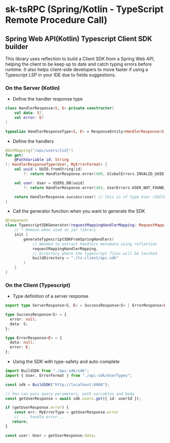 # sk-tsRPC (Spring/Kotlin - TypeScript Remote Procedure Call)

## Spring Web API(Kotlin) Typescript Client SDK builder

This library uses reflection to build a Client SDK from a Spring Web API, helping the client to be keep
up to date and catch typing errors before runtime. It also helps client-side developers to move faster
if using a Typescript LSP in your IDE due to fields suggestions.

### On the Server (Kotlin)

* Define the handler response type

```kotlin
class HandlerResponse<S, E> private constructor(
    val data: S?,
    val error: E?
)

typealias HandlerResponseType<S, E> = ResponseEntity<HandlerResponse<S, E>>
```

* Define the handlers

```kotlin
@GetMapping("/api/users/{id}")
fun get(
    @PathVariable id: String
): HandlerResponseType<User, MyErrorFormat> {
    val uuid = UUID.fromString(id)
        ?: return HandlerResponse.error(400, GlobalErrors.INVALID_UUID /* this is of type MyErrorFormat (ERROR) */)

    val user: User = USERS_DB[uuid]
        ?: return HandlerResponse.error(404, UserErrors.USER_NOT_FOUND_ERROR)

    return HandlerResponse.success(user) // this is of type User (SUCCESS)
}
```

* Call the generator function when you want to generate the SDK

```kotlin
@Component
class TypescriptSDKGenerator(requestMappingHandlerMapping: RequestMappingInfoHandlerMapping) {
    // * Remove when used as jar library
    init {
        generateTypescriptSDKFromSpringHandlers(
            // Needed to extract handlers metadata using reflection
            requestMappingHandlerMapping,
            // Directory where the typescript files will be located 
            buildDirectory = "./ts-client/api-sdk"
        )
    }
} 
```

### On the Client (Typescript)

* Type definition of a server response

```typescript
export type ServerResponse<S, E> = SuccessResponse<S> | ErrorResponse<E>;

type SuccessResponse<S> = {
  error: null;
  data: S;
};

type ErrorResponse<E> = {
  data: null;
  error: E;
};
```

* Using the SDK with type-safety and auto-complete

```typescript
import BuildSDK from "./api-sdk/sdk";
import { User, ErrorFormat } from "./api-sdk/UserTypes";

const sdk = BuildSDK("http://localhost:8080");

// You can pass query parameters, path variables and body 
const getUserResponse = await sdk.users.get({ id: userId });

if (getUserResponse.error) {
    const err: MyErrorType = getUserResponse.error
    // ... handle error...
   return;
}

const user: User = getUserResponse.data;
```